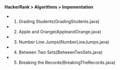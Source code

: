 **HackerRank > Algorithms > Impementation**
- 1) Grading Students(GradingStudents.java)
- 2) Apple and Orange(AppleandOrange.java)
- 3) Number Line Jumps(NumberLineJumps.java)
- 4) Between Two Sets(BetweenTwoSets.java)
- 5) Breaking the Records(BreakingTheRecords.java)
